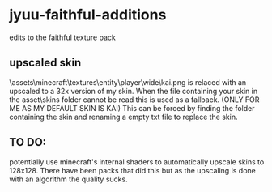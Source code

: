 # jyuu-faithful-additions
edits to the faithful texture pack

## upscaled skin
\assets\minecraft\textures\entity\player\wide\kai.png 
is relaced with an upscaled to a 32x version of my skin.
When the file containing your skin in the asset\skins folder cannot be read this is used as a fallback. (ONLY FOR ME AS MY DEFAULT SKIN IS KAI)
This can be forced by finding the folder containing the skin and renaming a empty txt file to replace the skin.

## TO DO:
potentially use minecraft's internal shaders to automatically upscale skins to 128x128. There have been packs that did this but as the upscaling is done with an algorithm the quality sucks.
